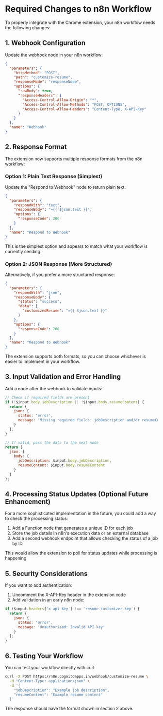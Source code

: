 # Required Changes to n8n Workflow

To properly integrate with the Chrome extension, your n8n workflow needs the following changes:

## 1. Webhook Configuration

Update the webhook node in your n8n workflow:

```json
{
  "parameters": {
    "httpMethod": "POST",
    "path": "customize-resume",
    "responseMode": "responseNode",
    "options": {
      "rawBody": true,
      "responseHeaders": {
        "Access-Control-Allow-Origin": "*",
        "Access-Control-Allow-Methods": "POST, OPTIONS",
        "Access-Control-Allow-Headers": "Content-Type, X-API-Key"
      }
    }
  },
  "name": "Webhook"
}
```

## 2. Response Format

The extension now supports multiple response formats from the n8n workflow:

### Option 1: Plain Text Response (Simplest)

Update the "Respond to Webhook" node to return plain text:

```json
{
  "parameters": {
    "respondWith": "text",
    "responseBody": "={{ $json.text }}",
    "options": {
      "responseCode": 200
    }
  },
  "name": "Respond to Webhook"
}
```

This is the simplest option and appears to match what your workflow is currently sending.

### Option 2: JSON Response (More Structured)

Alternatively, if you prefer a more structured response:

```json
{
  "parameters": {
    "respondWith": "json",
    "responseBody": {
      "status": "success",
      "data": {
        "customizedResume": "={{ $json.text }}"
      }
    },
    "options": {
      "responseCode": 200
    }
  },
  "name": "Respond to Webhook"
}
```

The extension supports both formats, so you can choose whichever is easier to implement in your workflow.

## 3. Input Validation and Error Handling

Add a node after the webhook to validate inputs:

```javascript
// Check if required fields are present
if (!$input.body.jobDescription || !$input.body.resumeContent) {
  return {
    json: {
      status: 'error',
      message: 'Missing required fields: jobDescription and/or resumeContent'
    }
  };
}

// If valid, pass the data to the next node
return {
  json: {
    body: {
      jobDescription: $input.body.jobDescription,
      resumeContent: $input.body.resumeContent
    }
  }
};
```

## 4. Processing Status Updates (Optional Future Enhancement)

For a more sophisticated implementation in the future, you could add a way to check the processing status:

1. Add a Function node that generates a unique ID for each job
2. Store the job details in n8n's execution data or an external database
3. Add a second webhook endpoint that allows checking the status of a job by ID

This would allow the extension to poll for status updates while processing is happening.

## 5. Security Considerations

If you want to add authentication:

1. Uncomment the X-API-Key header in the extension code
2. Add validation in an early n8n node:

```javascript
if ($input.headers['x-api-key'] !== 'resume-customizer-key') {
  return {
    json: {
      status: 'error',
      message: 'Unauthorized: Invalid API key'
    }
  };
}
```

## 6. Testing Your Workflow

You can test your workflow directly with curl:

```bash
curl -X POST https://n8n.cognitoapps.in/webhook/customize-resume \
  -H "Content-Type: application/json" \
  -d '{
    "jobDescription": "Example job description", 
    "resumeContent": "Example resume content"
  }'
```

The response should have the format shown in section 2 above.
